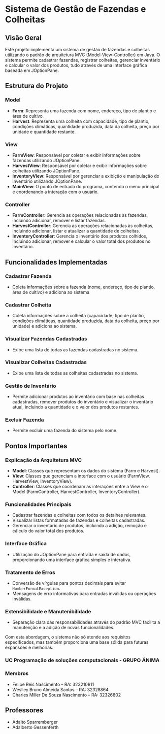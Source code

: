 # Sistema de Gestão de Fazendas e Colheitas

## Visão Geral
Este projeto implementa um sistema de gestão de fazendas e colheitas utilizando o padrão de arquitetura MVC (Model-View-Controller) em Java. O sistema permite cadastrar fazendas, registrar colheitas, gerenciar inventário e calcular o valor dos produtos, tudo através de uma interface gráfica baseada em JOptionPane.

## Estrutura do Projeto

### Model
- **Farm**: Representa uma fazenda com nome, endereço, tipo de plantio e área de cultivo.
- **Harvest**: Representa uma colheita com capacidade, tipo de plantio, condições climáticas, quantidade produzida, data da colheita, preço por unidade e quantidade restante.

### View
- **FarmView**: Responsável por coletar e exibir informações sobre fazendas utilizando JOptionPane.
- **HarvestView**: Responsável por coletar e exibir informações sobre colheitas utilizando JOptionPane.
- **InventoryView**: Responsável por gerenciar a exibição e manipulação do inventário utilizando JOptionPane.
- **MainView**: O ponto de entrada do programa, contendo o menu principal e coordenando a interação com o usuário.

### Controller
- **FarmController**: Gerencia as operações relacionadas às fazendas, incluindo adicionar, remover e listar fazendas.
- **HarvestController**: Gerencia as operações relacionadas às colheitas, incluindo adicionar, listar e atualizar a quantidade de colheitas.
- **InventoryController**: Gerencia o inventário dos produtos colhidos, incluindo adicionar, remover e calcular o valor total dos produtos no inventário.

## Funcionalidades Implementadas

### Cadastrar Fazenda
- Coleta informações sobre a fazenda (nome, endereço, tipo de plantio, área de cultivo) e adiciona ao sistema.

### Cadastrar Colheita
- Coleta informações sobre a colheita (capacidade, tipo de plantio, condições climáticas, quantidade produzida, data da colheita, preço por unidade) e adiciona ao sistema.

### Visualizar Fazendas Cadastradas
- Exibe uma lista de todas as fazendas cadastradas no sistema.

### Visualizar Colheitas Cadastradas
- Exibe uma lista de todas as colheitas cadastradas no sistema.

### Gestão de Inventário
- Permite adicionar produtos ao inventário com base nas colheitas cadastradas, remover produtos do inventário e visualizar o inventário atual, incluindo a quantidade e o valor dos produtos restantes.

### Excluir Fazenda
- Permite excluir uma fazenda do sistema pelo nome.

## Pontos Importantes

### Explicação da Arquitetura MVC
- **Model**: Classes que representam os dados do sistema (Farm e Harvest).
- **View**: Classes que gerenciam a interface com o usuário (FarmView, HarvestView, InventoryView).
- **Controller**: Classes que coordenam as interações entre a View e o Model (FarmController, HarvestController, InventoryController).

### Funcionalidades Principais
- Cadastrar fazendas e colheitas com todos os detalhes relevantes.
- Visualizar listas formatadas de fazendas e colheitas cadastradas.
- Gerenciar o inventário de produtos, incluindo a adição, remoção e cálculo do valor total dos produtos.

### Interface Gráfica
- Utilização do JOptionPane para entrada e saída de dados, proporcionando uma interface gráfica simples e interativa.

### Tratamento de Erros
- Conversão de vírgulas para pontos decimais para evitar `NumberFormatException`.
- Mensagens de erro informativas para entradas inválidas ou operações inválidas.

### Extensibilidade e Manutenibilidade
- Separação clara das responsabilidades através do padrão MVC facilita a manutenção e a adição de novas funcionalidades.

Com esta abordagem, o sistema não só atende aos requisitos especificados, mas também proporciona uma base sólida para futuras expansões e melhorias.


### UC Programação de soluções computacionais - GRUPO ÁNIMA 

### Membros

- Felipe Reis Nascimento – RA: 323210811
- Weslley Bruno Almeida Santos – RA: 32328864
- Charles Miller De Souza Nascimento – RA: 32326802

## Professores
- Adalto Sparremberger
- Adalberto Gessenferth
